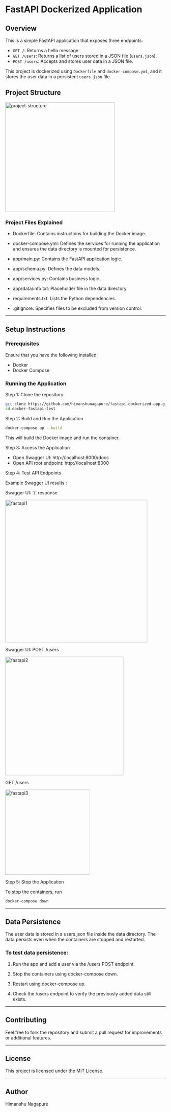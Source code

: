 # FastAPI Dockerized Application

## Overview
This is a simple FastAPI application that exposes three endpoints:
- `GET /`: Returns a hello message.
- `GET /users`: Returns a list of users stored in a JSON file (`users.json`).
- `POST /users`: Accepts and stores user data in a JSON file.

This project is dockerized using `Dockerfile` and `docker-compose.yml`, and it stores the user data in a persistent `users.json` file.

## Project Structure
<img width="343" alt="project-structure" src="https://github.com/user-attachments/assets/3349194b-3060-41d4-9aac-da4603f95326" />

### Project Files Explained

- Dockerfile: Contains instructions for building the Docker image.

- docker-compose.yml: Defines the services for running the application and ensures the data directory is mounted for persistence.

- app/main.py: Contains the FastAPI application logic.

- app/schema.py: Defines the data models.

- app/services.py: Contains business logic.

- app/data/info.txt: Placeholder file in the data directory.

- requirements.txt: Lists the Python dependencies.

- .gitignore: Specifies files to be excluded from version control.

---

## Setup Instructions
### Prerequisites
Ensure that you have the following installed:
- Docker
- Docker Compose

### Running the Application

Step 1: Clone the repository:
   ```bash
   git clone https://github.com/himanshunagapure/fastapi-dockerized-app.git
   cd docker-fastapi-test
   ```
Step 2: Build and Run the Application
   ```bash
   docker-compose up --build
   ```
This will build the Docker image and run the container.

Step 3: Access the Application

- Open Swagger UI: http://localhost:8000/docs
- Open API root endpoint: http://localhost:8000

Step 4: Test API Endpoints

Example Swagger UI results : 

Swagger UI: '/' response 

<img width="446" alt="fastapi1" src="https://github.com/user-attachments/assets/e17c816b-6e4e-4ee5-81c1-d2a53d0b3b4e" />

Swagger UI: POST /users

<img width="371" alt="fastapi2" src="https://github.com/user-attachments/assets/1ac45c1d-7c0c-4ca3-86f7-ffa584102d47" />

GET /users

<img width="266" alt="fastapi3" src="https://github.com/user-attachments/assets/750b055c-abf2-41bf-8e07-bc5f77b034da" />

Step 5: Stop the Application

To stop the containers, run
   ```bash
   docker-compose down
   ```
---

## Data Persistence

The user data is stored in a users.json file inside the data directory. The data persists even when the containers are stopped and restarted.

### To test data persistence:

1. Run the app and add a user via the /users POST endpoint.

2. Stop the containers using docker-compose down.

3. Restart using docker-compose up.

4. Check the /users endpoint to verify the previously added data still exists.

---

## Contributing

Feel free to fork the repository and submit a pull request for improvements or additional features.

---

## License

This project is licensed under the MIT License.

---

## Author

Himanshu Nagapure
